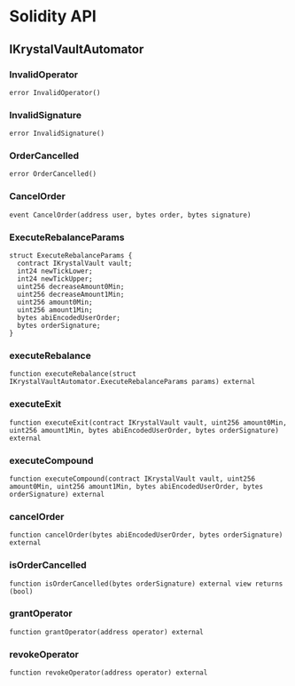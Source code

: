 # Solidity API

## IKrystalVaultAutomator

### InvalidOperator

```solidity
error InvalidOperator()
```

### InvalidSignature

```solidity
error InvalidSignature()
```

### OrderCancelled

```solidity
error OrderCancelled()
```

### CancelOrder

```solidity
event CancelOrder(address user, bytes order, bytes signature)
```

### ExecuteRebalanceParams

```solidity
struct ExecuteRebalanceParams {
  contract IKrystalVault vault;
  int24 newTickLower;
  int24 newTickUpper;
  uint256 decreaseAmount0Min;
  uint256 decreaseAmount1Min;
  uint256 amount0Min;
  uint256 amount1Min;
  bytes abiEncodedUserOrder;
  bytes orderSignature;
}
```

### executeRebalance

```solidity
function executeRebalance(struct IKrystalVaultAutomator.ExecuteRebalanceParams params) external
```

### executeExit

```solidity
function executeExit(contract IKrystalVault vault, uint256 amount0Min, uint256 amount1Min, bytes abiEncodedUserOrder, bytes orderSignature) external
```

### executeCompound

```solidity
function executeCompound(contract IKrystalVault vault, uint256 amount0Min, uint256 amount1Min, bytes abiEncodedUserOrder, bytes orderSignature) external
```

### cancelOrder

```solidity
function cancelOrder(bytes abiEncodedUserOrder, bytes orderSignature) external
```

### isOrderCancelled

```solidity
function isOrderCancelled(bytes orderSignature) external view returns (bool)
```

### grantOperator

```solidity
function grantOperator(address operator) external
```

### revokeOperator

```solidity
function revokeOperator(address operator) external
```

